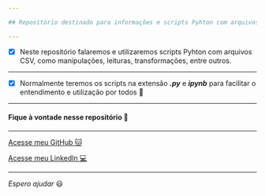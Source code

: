 ```yaml
---

## Repositório destinado para informações e scripts Pyhton com arquivos CSV, como manipulações, leituras, transformações, entre outros.

---
```


- [x] Neste repositório falaremos e utilizaremos scripts Pyhton com arquivos CSV, como manipulações, leituras, transformações, entre outros.

---

- [x] Normalmente teremos os scripts na extensão _**.py**_ e _**ipynb**_ para facilitar o entendimento e utilização por todos :vulcan_salute:

---

#### Fique à vontade nesse repositório :vulcan_salute:

---

[Acesse meu GitHub :cat:](https://github.com/Phelipe-Sempreboni)

[Acesse meu LinkedIn :computer:](https://www.linkedin.com/in/luiz-phelipe-utiama-sempreboni-319902169/)

---

_Espero ajudar_ :smiley:
